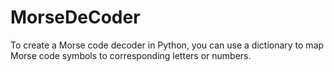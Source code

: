 # MorseDeCoder
To create a Morse code decoder in Python, you can use a dictionary to map Morse code symbols to corresponding letters or numbers. 
